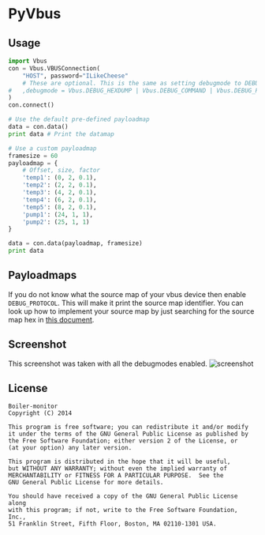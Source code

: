 PyVbus
==============

## Usage
```python
import Vbus
con = Vbus.VBUSConnection(
    "HOST", password="ILikeCheese"
    # These are optional. This is the same as setting debugmode to DEBUG_ALL
#   ,debugmode = Vbus.DEBUG_HEXDUMP | Vbus.DEBUG_COMMAND | Vbus.DEBUG_PROTOCOL
)
con.connect()

# Use the default pre-defined payloadmap
data = con.data()
print data # Print the datamap

# Use a custom payloadmap
framesize = 60
payloadmap = {
    # Offset, size, factor
    'temp1': (0, 2, 0.1),
    'temp2': (2, 2, 0.1),
    'temp3': (4, 2, 0.1),
    'temp4': (6, 2, 0.1),
    'temp5': (8, 2, 0.1),
    'pump1': (24, 1, 1),
    'pump2': (25, 1, 1)
}

data = con.data(payloadmap, framesize)
print data
```
## Payloadmaps
If you do not know what the source map of your vbus device then enable `DEBUG_PROTOCOL`. This will make it print the source map identifier. You can look up how to implement your source map by just searching for the source map hex in [this document](http://tubifex.nl/wordpress/wp-content/uploads/2013/05/VBus-Protokollspezification_en_270111.pdf).

## Screenshot
This screenshot was taken with all the debugmodes enabled.
![screenshot](http://i.imgur.com/uEmmzrF.png)

## License

    Boiler-monitor
    Copyright (C) 2014

    This program is free software; you can redistribute it and/or modify
    it under the terms of the GNU General Public License as published by
    the Free Software Foundation; either version 2 of the License, or
    (at your option) any later version.

    This program is distributed in the hope that it will be useful,
    but WITHOUT ANY WARRANTY; without even the implied warranty of
    MERCHANTABILITY or FITNESS FOR A PARTICULAR PURPOSE.  See the
    GNU General Public License for more details.

    You should have received a copy of the GNU General Public License along
    with this program; if not, write to the Free Software Foundation, Inc.,
    51 Franklin Street, Fifth Floor, Boston, MA 02110-1301 USA.

